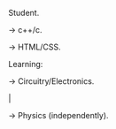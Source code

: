 Student.

-> c++/c.

-> HTML/CSS.

Learning:

-> Circuitry/Electronics.

|

-> Physics (independently).
